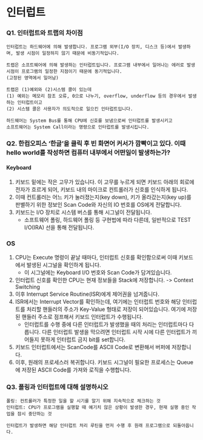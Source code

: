 # 인터럽트
### Q1. 인터럽트와 트랩의 차이점
```
인터럽트는 하드웨어에 의해 발생합니다. 프로그램 외부(I/O 장치, 디스크 등)에서 발생하며, 발생 시점이 일정하지 않기 때문에 비동기적입니다.

트랩은 소프트웨어에 의해 발생하는 인터럽트입니다. 프로그램 내부에서 일어나는 에러로 발생 시점이 프로그램의 일정한 지점이기 때문에 동기적입니다. 
(고정된 영역에서 일어남) 

트랩은 (1)예외와 (2)시스템 콜이 있는데 
(1) 예외는 메모리 참조 오류, 0으로 나누기, overflow, underflow 등의 경우에서 발생하는 인터럽트이고
(2) 시스템 콜은 사용자가 의도적으로 일으킨 인터럽트입니다. 

하드웨어는 System Bus를 통해 CPU에 신호를 보냄으로써 인터럽트를 발생시키고
소프트웨어는 System Call이라는 명령으로 인터럽트를 발생시킵니다. 
```


### Q2. 한컴오피스 ‘한글’을 클릭 후 빈 화면어 커서가 깜빡이고 있다. 이때 hello world를 작성하면 컴퓨터 내부에서 어떤일이 발생하는가?

#### Keyboard 
1. 키보드 밑에는 작은 고무가 있습니다. 이 고무를 누르게 되면 키보드 아래의 회로에 전자가 흐르게 되어, 키보드 내의 마이크로 컨트롤러가 신호를 인식하게 됩니다.
2. 이때 컨트롤러는 어느 키가 눌러졌는지(key down), 키가 올라갔는지(key up)를 판별하기 위한 정보인 Scan Code와 자신의 IO 번호를 OS에게 전달합니다.
3. 키보드는 I/O 장치로 시스템 버스를 통해 시그널이 전달됩니다. 
	- 소프트웨어 폴링, 하드웨어 폴링 등 구현법에 따라 다른데, 일반적으로 TEST I/O(IRA) 선을 통해 전달됩니다.

### OS
1. CPU는 Execute 명령이 끝날 때마다, 인터럽트 신호를 확인함으로써 이때 키보드에서 발생된 시그널을 확인하게 됩니다.
	- 이 시그널에는 Keyboard I/O 번호와 Scan Code가 담겨있습니다.
2. 인터럽트 신호를 확인한 CPU는 현재 정보들을 Stack에 저장합니다. -> Context Switching
3. 이후 Interrupt Service Routine(ISR)에게 제어권을 넘겨줍니다.
4. ISR에서는 Interrupt Vector를 확인하는데, 여기에는 인터럽트 번호와 해당 인터럽트를 처리할 핸들러의 주소가 Key-Value 형태로 저장이 되어있습니다. 여기에 저장된 핸들러 주소로 점프해서 키보드 인터럽트가 수행됩니다.
	- 인터럽트를 수행 중에 다른 인터럽트가 발생했을 때의 처리는 인터럽트마다 다릅니다. 다른 인터럽트 발생을 막으려면 인터럽트 시작 시에 다른 인터럽트가 끼어들지 못하게 인터럽트 금지 bit를 set합니다.
5. 키보드 인터럽트에서는 ScanCode를 ASCII Code로 변환해서 버퍼에 저장합니다. 
6. 이후, 원래의 프로세스러 복귀합니다. 키보드 시그널이 필요한 프로세스는 Queue에 저장된 ASCII Code를 가져와 로직을 수행합니다. 


### Q3. 폴링과 인터럽트에 대해 설명하시오
```
폴링: 컨트롤러가 특정한 일을 할 시기를 알기 위해 지속적으로 체크하는 것
인터럽트: CPU가 프로그램을 실행할 때 예기치 않은 상황이 발생한 경우, 현재 실행 중인 작업을 잠시 중단하는 것 

인터럽트가 발생하면 해당 인터럽트 처리 루틴을 먼저 수행 후 원래 프로그램으로 되돌아옵니다. 
```
